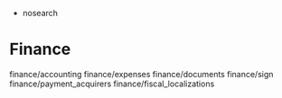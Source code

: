   - nosearch

# Finance

<div class="toctree">

finance/accounting finance/expenses finance/documents finance/sign
finance/payment\_acquirers finance/fiscal\_localizations

</div>
